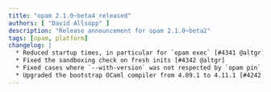 ```yaml
---
title: "opam 2.1.0~beta4 released"
authors: [ "David Allsopp" ]
description: "Release announcement for opam 2.1.0~beta2"
tags: [opam, platform]
changelog: |
  * Reduced startup times, in particular for `opam exec` [#4341 @altgr]
  * Fixed the sandboxing check on fresh inits [#4342 @altgr]
  * Fixed cases where `--with-version` was not respected by `opam pin` [#4346 @altgr]
  * Upgraded the bootstrap OCaml compiler from 4.09.1 to 4.11.1 [#4242 @avsm @dra27 @MisterDA @rjbou]
---
```

